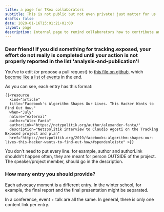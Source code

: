 ```yaml
---
title: a page for TRex collaborators
subtitle: This is not public but not even private! just matter for us
drafts: false
date: 2020-01-16T15:01:21+01:00
layout: page
description: Internal page to remind collaborators how to contribute and report it in the website.
---
```


### Dear friend! if you did something for tracking.exposed, your effort do not really is completed until your action is not properly reported in the list 'analysis-and-publication'!

You've to edit (or propose a pull request) to [this file on github](https://raw.githubusercontent.com/tracking-exposed/facebook.tracking.exposed/master/content/analysis-and-publications.md), which [become like a list of events](https://facebook.tracking.exposed/analysis-and-publications/) in the end.

As you can see, each entry has this format:

```
{{<resource
  kind="article"
  title="Facebook's Algorithm Shapes Our Lives. This Hacker Wants to Find Out How."
  when="July"  
  nature="external"
  author="Alex Fanta"
  authorLink="https://netzpolitik.org/author/alexander-fanta/"
  description="Netzpolitik interview to Claudio Agosti on the Tracking Exposed project and plan"
  href="https://netzpolitik.org/2019/facebooks-algorithm-shapes-our-lives-this-hacker-wants-to-find-out-how/#spendenleiste" >}}
```

You don't need to put every line. for example, author and authorLink shouldn't happen often, they are meant for person OUTSIDE of the project. The speaker/project member, should go in the description.


### How many entry you should provide?

Each advocacy moment is a different entry. In the winter school, for example, the final report and the final presentation might be separated.

In a conference, event + talk are all the same. In general, there is only one content link per entry.
